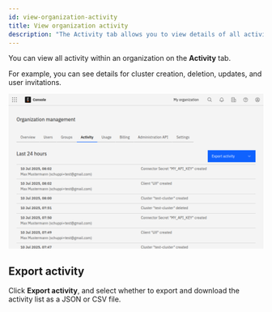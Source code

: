 ```yaml
---
id: view-organization-activity
title: View organization activity
description: "The Activity tab allows you to view details of all activity within an organization, such as cluster creation, deletion, updates, and user invitations."
---
```


You can view all activity within an organization on the **Activity** tab.

For example, you can see details for cluster creation, deletion, updates, and user invitations.

![activity-view](./img/activity-view.png)

## Export activity

Click **Export activity**, and select whether to export and download the activity list as a JSON or CSV file.
